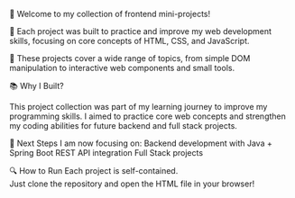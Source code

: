 🌟 Welcome to my collection of frontend mini-projects!  

💜 Each project was built to practice and improve my web development skills, focusing on core concepts of HTML, CSS, and JavaScript.

💜 These projects cover a wide range of topics, from simple DOM manipulation to interactive web components and small tools.

📚 Why I Built?

This project collection was part of my learning journey to improve my programming skills.
I aimed to practice core web concepts and strengthen my coding abilities for future backend and full stack projects.

🌟 Next Steps
I am now focusing on:
Backend development with Java + Spring Boot
REST API integration
Full Stack projects

🔍 How to Run
Each project is self-contained.  
Just clone the repository and open the HTML file in your browser!

